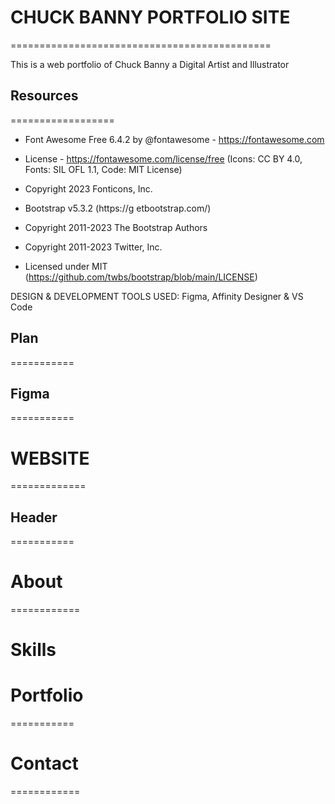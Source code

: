 # CHUCK BANNY PORTFOLIO SITE
=============================================

This is a web portfolio of Chuck Banny a Digital Artist and Illustrator

## Resources
==================
* Font Awesome Free 6.4.2 by @fontawesome - https://fontawesome.com
 * License - https://fontawesome.com/license/free (Icons: CC BY 4.0, Fonts: SIL OFL 1.1, Code: MIT License)
 * Copyright 2023 Fonticons, Inc.

* Bootstrap v5.3.2 (https://g etbootstrap.com/)
 * Copyright 2011-2023 The Bootstrap Authors
 * Copyright 2011-2023 Twitter, Inc.
 * Licensed under MIT (https://github.com/twbs/bootstrap/blob/main/LICENSE)


DESIGN & DEVELOPMENT TOOLS USED: Figma, Affinity Designer & VS Code



## Plan
===========


## Figma
=========== 


# WEBSITE
=============


## Header
===========


# About
============

# Skills


# Portfolio
===========

# Contact
============